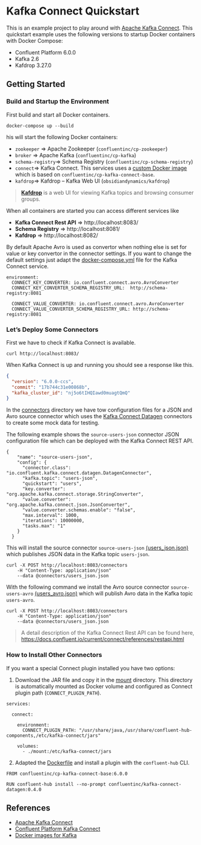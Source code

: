 # Kafka Connect Quickstart
This is an example project to play around with [Apache Kafka Connect](https://kafka.apache.org/documentation/#connect). 
This quickstart example uses the following versions to startup Docker containers with Docker Compose:
- Confluent Platform 6.0.0 
- Kafka 2.6
- Kafdrop 3.27.0

## Getting Started
### Build and Startup the Environment
First build and start all Docker containers. 

```
docker-compose up --build
```

his will start the following Docker containers:
- `zookeeper` => Apache Zookeeper (`confluentinc/cp-zookeeper`)
- `broker` => Apache Kafka (`confluentinc/cp-kafka`)
- `schema-registry`=> Schema Registry (`confluentinc/cp-schema-registry`)
- `connect`=> Kafka Connect. This services uses a [custom Docker image](Dockerfile) which is based on `confluentinc/cp-kafka-connect-base`.
- `kafdrop`=> Kafdrop – Kafka Web UI  (`obsidiandynamics/kafdrop`)

> **[Kafdrop](https://github.com/obsidiandynamics/kafdrop)** is a web UI for viewing Kafka topics and browsing consumer groups. 

When all containers are started you can access different services like 
- **Kafka Connect Rest API** => http://localhost:8083/
- **Schema Registry** => http://localhost:8081/
- **Kafdrop** => http://localhost:8082/


By default Apache Avro is used as convertor when nothing else is set for value or key convertor in the connector settings. 
If you want to change the default settings just adapt the [docker-compose.yml](docker-compose.yml ) file for the Kafka Connect service.

```
environment:
  CONNECT_KEY_CONVERTER: io.confluent.connect.avro.AvroConverter
  CONNECT_KEY_CONVERTER_SCHEMA_REGISTRY_URL:  http://schema-registry:8081

  CONNECT_VALUE_CONVERTER: io.confluent.connect.avro.AvroConverter
  CONNECT_VALUE_CONVERTER_SCHEMA_REGISTRY_URL: http://schema-registry:8081
```


### Let’s Deploy Some Connectors
First we have to check if Kafka Connect is available.
```
curl http://localhost:8083/
```

When Kafka Connect is up and running you should see a response like this.

```json
{
  "version": "6.0.0-ccs",
  "commit": "17b744c31e00868b",
  "kafka_cluster_id": "nj5o6tIHQIawd0muagtQmQ"
}
```


In the [connectors](connectors) directory we have tow configuration files for a JSON and Avro source connector which uses the [Kafka Connect Datagen](https://github.com/confluentinc/kafka-connect-datagen) connectors to create some mock data for testing. 

The following example shows the `source-users-json` connector JSON configuration file which can be deployed with the Kafka Connect REST API.

```
{
    "name": "source-users-json",
    "config": {
      "connector.class": "io.confluent.kafka.connect.datagen.DatagenConnector",
      "kafka.topic": "users-json",
      "quickstart": "users",
      "key.converter": "org.apache.kafka.connect.storage.StringConverter",
      "value.converter": "org.apache.kafka.connect.json.JsonConverter",
      "value.converter.schemas.enable": "false",
      "max.interval": 1000,
      "iterations": 10000000,
      "tasks.max": "1"
    }
  }
```


This will install the source connector `source-users-json` [(users_json.json)](connectors/users_json.json) which publishes JSON data in the Kafka topic `users-json`.

```
curl -X POST http://localhost:8083/connectors 
    -H "Content-Type: application/json" 
    --data @connectors/users_json.json
```

With the following command we install the Avro source connector `source-users-avro` [(users_avro.json)](connectors/users_avro.json) which will publish Avro data in the Kafka topic `users-avro`.

```
curl -X POST http://localhost:8083/connectors  
    -H "Content-Type: application/json" 
    --data @connectors/users_json.json
```



> A detail description of the Kafka Connect Rest API can be found here, https://docs.confluent.io/current/connect/references/restapi.html


### How to Install Other Connectors

If you want a special Connect plugin installed you have two options:

1. Download the JAR file and copy it in the [mount](mount) directory. This directory is automatically mounted 
as Docker volume and configured as Connect plugin path (`CONNECT_PLUGIN_PATH`).

```
services:
  
  connect:
   
    environment:
      CONNECT_PLUGIN_PATH: "/usr/share/java,/usr/share/confluent-hub-components,/etc/kafka-connect/jars"
    
    volumes:
      - ./mount:/etc/kafka-connect/jars

```


2. Adapted the [Dockerfile](Dockerfile) and install a plugin with the `confluent-hub` CLI.

```
FROM confluentinc/cp-kafka-connect-base:6.0.0

RUN confluent-hub install --no-prompt confluentinc/kafka-connect-datagen:0.4.0
```
> 

## References

- [Apache Kafka Connect](https://kafka.apache.org/documentation/#connect)
- [Confluent Platform Kafka Connect](https://docs.confluent.io/current/connect/index.html)
- [Docker images for Kafka](https://github.com/confluentinc/kafka-images)